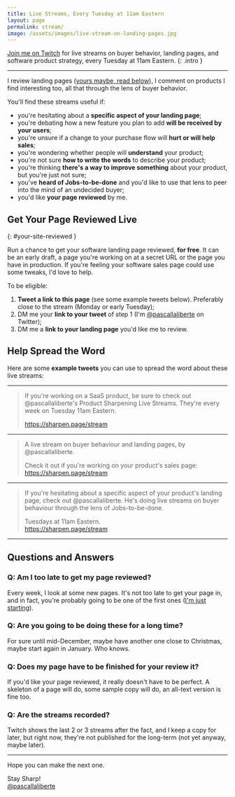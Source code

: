 ```yaml
---
title: Live Streams, Every Tuesday at 11am Eastern
layout: page
permalink: stream/
image: /assets/images/live-stream-on-landing-pages.jpg
---
```


[Join me on Twitch](https://twitch.tv/pascallaliberte) for live streams on buyer behavior, landing pages, and software product strategy, every Tuesday at 11am Eastern.
{: .intro }

---

I review landing pages ([yours maybe, read below](#your-site-reviewed)), I comment on products I find interesting too, all that through the lens of buyer behavior.

You'll find these streams useful if:

* you're hesitating about a **specific aspect of your landing page**;
* you're debating how a new feature you plan to add **will be received by your users**;
* you're unsure if a change to your purchase flow will **hurt or will help sales**;
* you're wondering whether people will **understand** your product;
* you're not sure **how to write the words** to describe your product;
* you're thinking **there's a way to improve something** about your product, but you're just not sure;
* you've **heard of Jobs-to-be-done** and you'd like to use that lens to peer into the mind of an undecided buyer;
* you'd like **your page reviewed** by me.

## Get Your Page Reviewed Live
{: #your-site-reviewed }

Run a chance to get your software landing page reviewed, **for free**. It can be an early draft, a page you're working on at a secret URL or the page you have in production. If you're feeling your software sales page could use some tweaks, I'd love to help.

To be eligible:

1. **Tweet a link to this page** (see some example tweets below). Preferably close to the stream (Monday or early Tuesday);
2. DM me your **link to your tweet** of step 1 (I'm [@pascallaliberte](https://twitter.com/pascallaliberte)  on Twitter);
3. DM me a **link to your landing page** you'd like me to review.

## Help Spread the Word

Here are some **example tweets** you can use to spread the word about these live streams:

---

> If you're working on a SaaS product, be sure to check out @pascallaliberte's Product Sharpening Live Streams. They're every week on Tuesday 11am Eastern.
> 
> https://sharpen.page/stream

---

> A live stream on buyer behaviour and landing pages, by @pascallaliberte.
> 
> Check it out if you're working on your product's sales page:  
> https://sharpen.page/stream

---

> If you're hesitating about a specific aspect of your product's landing page, check out @pascallaliberte. He's doing live streams on buyer behaviour through the lens of Jobs-to-be-done.
> 
> Tuesdays at 11am Eastern.  
> https://sharpen.page/stream

---

## Questions and Answers

### Q: Am I too late to get my page reviewed?

Every week, I look at some new pages. It's not too late to get your page in, and in fact, you're probably going to be one of the first ones ([I'm just starting](https://twitter.com/search?q=http%3A%2F%2Fsharpen.page%2Fstream&src=typed_query&f=live)).

### Q: Are you going to be doing these for a long time?

For sure until mid-December, maybe have another one close to Christmas, maybe start again in January. Who knows.

### Q: Does my page have to be finished for your review it?

If you'd like your page reviewed, it really doesn't have to be perfect. A skeleton of a page will do, some sample copy will do, an all-text version is fine too.

### Q: Are the streams recorded?

Twitch shows the last 2 or 3 streams after the fact, and I keep a copy for later, but right now, they're not published for the long-term (not yet anyway, maybe later).

---

Hope you can make the next one.

Stay Sharp!  
[@pascallaliberte](https://twitter.com/pascallaliberte)
